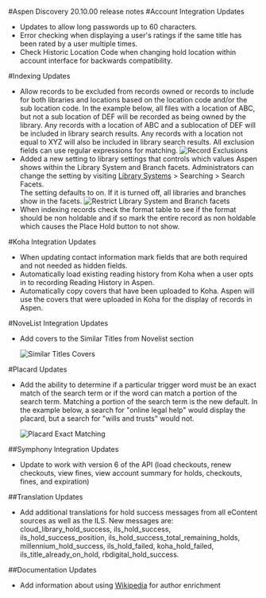 #Aspen Discovery 20.10.00 release notes
#Account Integration Updates
- Updates to allow long passwords up to 60 characters.
- Error checking when displaying a user's ratings if the same title has been rated by a user multiple times. 
- Check Historic Location Code when changing hold location within account interface for backwards compatibility.

#Indexing Updates
- Allow records to be excluded from records owned or records to include for both libraries and locations based on the location code and/or the sub location code.
  In the example below, all files with a location of ABC, but not a sub location of DEF will be recorded as being owned by the library.
  Any records with a location of ABC and a sublocation of DEF will be included in library search results.
  Any records with a location not equal to XYZ will also be included in library search results.
  All exclusion fields can use regular expressions for matching.
  ![Record Exclusions](/release_notes/images/20_10_00_exclude_locations_and_sub_locations.png)
- Added a new setting to library settings that controls which values Aspen shows within the Library System and Branch facets. 
  Administrators can change the setting by visiting [Library Systems](/Admin/Libraries) > Searching > Search Facets.  
  The setting defaults to on.  If it is turned off, all libraries and branches show in the facets. 
  ![Restrict Library System and Branch facets](/release_notes/images/20_10_00_restrict_owning.png)  
- When indexing records check the format table to see if the format should be non holdable and if so mark the entire record as non holdable which causes the Place Hold button to not show.

#Koha Integration Updates
- When updating contact information mark fields that are both required and not needed as hidden fields. 
- Automatically load existing reading history from Koha when a user opts in to recording Reading History in Aspen.
- Automatically copy covers that have been uploaded to Koha. Aspen will use the covers that were uploaded in Koha for the display of records in Aspen.

#NoveList Integration Updates
- Add covers to the Similar Titles from Novelist section

  ![Similar Titles Covers](/release_notes/images/20_10_00_similar_titles_covers.png)
  
#Placard Updates
- Add the ability to determine if a particular trigger word must be an exact match of the search term or if the word can match a portion of the search term.  Matching a portion of the search term is the new default.  In the example below, a search for "online legal help" would display the placard, but a search for "wills and trusts" would not.    

  ![Placard Exact Matching](/release_notes/images/20_10_00_placard_exact_matching.png)
  
##Symphony Integration Updates
- Update to work with version 6 of the API (load checkouts, renew checkouts, view fines, view account summary for holds, checkouts, fines, and expiration)

##Translation Updates
- Add additional translations for hold success messages from all eContent sources as well as the ILS. New messages are: cloud_library_hold_success, ils_hold_success, ils_hold_success_position, ils_hold_success_total_remaining_holds, millennium_hold_success, ils_hold_failed, koha_hold_failed, ils_title_already_on_hold, rbdigital_hold_success.

##Documentation Updates
- Add information about using [Wikipedia](/Admin/HelpManual?page=Wikipedia) for author enrichment